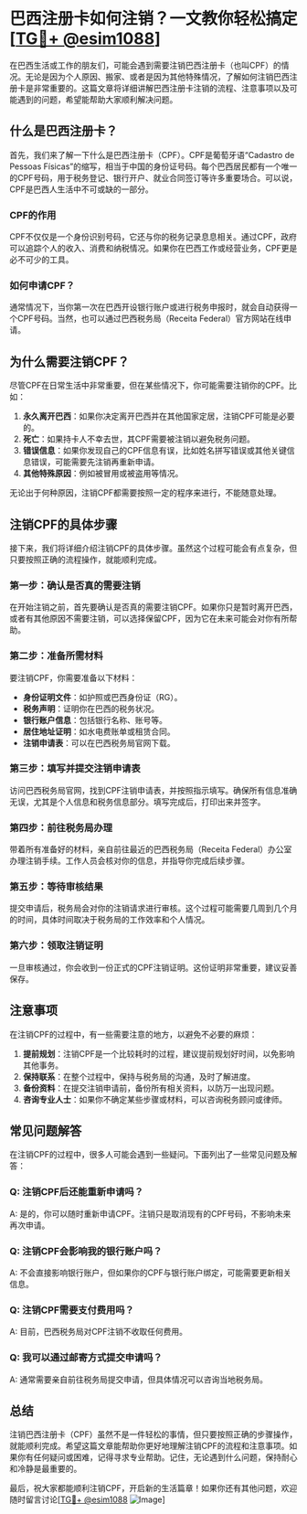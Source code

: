 # 巴西注册卡如何注销？一文教你轻松搞定[[TG💪+ @esim1088](https://t.me/s/esim1088)]

在巴西生活或工作的朋友们，可能会遇到需要注销巴西注册卡（也叫CPF）的情况。无论是因为个人原因、搬家、或者是因为其他特殊情况，了解如何注销巴西注册卡是非常重要的。这篇文章将详细讲解巴西注册卡注销的流程、注意事项以及可能遇到的问题，希望能帮助大家顺利解决问题。

## 什么是巴西注册卡？

首先，我们来了解一下什么是巴西注册卡（CPF）。CPF是葡萄牙语“Cadastro de Pessoas Físicas”的缩写，相当于中国的身份证号码。每个巴西居民都有一个唯一的CPF号码，用于税务登记、银行开户、就业合同签订等许多重要场合。可以说，CPF是巴西人生活中不可或缺的一部分。

### CPF的作用

CPF不仅仅是一个身份识别号码，它还与你的税务记录息息相关。通过CPF，政府可以追踪个人的收入、消费和纳税情况。如果你在巴西工作或经营业务，CPF更是必不可少的工具。

### 如何申请CPF？

通常情况下，当你第一次在巴西开设银行账户或进行税务申报时，就会自动获得一个CPF号码。当然，也可以通过巴西税务局（Receita Federal）官方网站在线申请。

## 为什么需要注销CPF？

尽管CPF在日常生活中非常重要，但在某些情况下，你可能需要注销你的CPF。比如：

1. **永久离开巴西**：如果你决定离开巴西并在其他国家定居，注销CPF可能是必要的。
2. **死亡**：如果持卡人不幸去世，其CPF需要被注销以避免税务问题。
3. **错误信息**：如果你发现自己的CPF信息有误，比如姓名拼写错误或其他关键信息错误，可能需要先注销再重新申请。
4. **其他特殊原因**：例如被冒用或被盗用等情况。

无论出于何种原因，注销CPF都需要按照一定的程序来进行，不能随意处理。

## 注销CPF的具体步骤

接下来，我们将详细介绍注销CPF的具体步骤。虽然这个过程可能会有点复杂，但只要按照正确的流程操作，就能顺利完成。

### 第一步：确认是否真的需要注销

在开始注销之前，首先要确认是否真的需要注销CPF。如果你只是暂时离开巴西，或者有其他原因不需要注销，可以选择保留CPF，因为它在未来可能会对你有所帮助。

### 第二步：准备所需材料

要注销CPF，你需要准备以下材料：

- **身份证明文件**：如护照或巴西身份证（RG）。
- **税务声明**：证明你在巴西的税务状况。
- **银行账户信息**：包括银行名称、账号等。
- **居住地址证明**：如水电费账单或租赁合同。
- **注销申请表**：可以在巴西税务局官网下载。

### 第三步：填写并提交注销申请表

访问巴西税务局官网，找到CPF注销申请表，并按照指示填写。确保所有信息准确无误，尤其是个人信息和税务信息部分。填写完成后，打印出来并签字。

### 第四步：前往税务局办理

带着所有准备好的材料，亲自前往最近的巴西税务局（Receita Federal）办公室办理注销手续。工作人员会核对你的信息，并指导你完成后续步骤。

### 第五步：等待审核结果

提交申请后，税务局会对你的注销请求进行审核。这个过程可能需要几周到几个月的时间，具体时间取决于税务局的工作效率和个人情况。

### 第六步：领取注销证明

一旦审核通过，你会收到一份正式的CPF注销证明。这份证明非常重要，建议妥善保存。

## 注意事项

在注销CPF的过程中，有一些需要注意的地方，以避免不必要的麻烦：

1. **提前规划**：注销CPF是一个比较耗时的过程，建议提前规划好时间，以免影响其他事务。
2. **保持联系**：在整个过程中，保持与税务局的沟通，及时了解进度。
3. **备份资料**：在提交注销申请前，备份所有相关资料，以防万一出现问题。
4. **咨询专业人士**：如果你不确定某些步骤或材料，可以咨询税务顾问或律师。

## 常见问题解答

在注销CPF的过程中，很多人可能会遇到一些疑问。下面列出了一些常见问题及解答：

### Q: 注销CPF后还能重新申请吗？

A: 是的，你可以随时重新申请CPF。注销只是取消现有的CPF号码，不影响未来再次申请。

### Q: 注销CPF会影响我的银行账户吗？

A: 不会直接影响银行账户，但如果你的CPF与银行账户绑定，可能需要更新相关信息。

### Q: 注销CPF需要支付费用吗？

A: 目前，巴西税务局对CPF注销不收取任何费用。

### Q: 我可以通过邮寄方式提交申请吗？

A: 通常需要亲自前往税务局提交申请，但具体情况可以咨询当地税务局。

## 总结

注销巴西注册卡（CPF）虽然不是一件轻松的事情，但只要按照正确的步骤操作，就能顺利完成。希望这篇文章能帮助你更好地理解注销CPF的流程和注意事项。如果你有任何疑问或困难，记得寻求专业帮助。记住，无论遇到什么问题，保持耐心和冷静是最重要的。

最后，祝大家都能顺利注销CPF，开启新的生活篇章！如果你还有其他问题，欢迎随时留言讨论[[TG💪+ @esim1088](https://t.me/s/esim1088) ![Image](https://i.postimg.cc/4NQfJmqS/Snipaste-2025-05-13-00-14-12.png)]